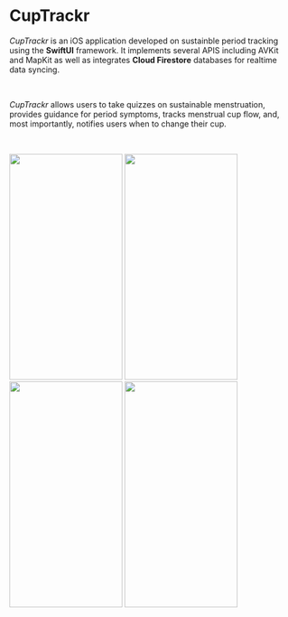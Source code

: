 # CupTrackr
*CupTrackr* is an iOS application developed on sustainble period tracking using the **SwiftUI** framework. It implements several APIS including AVKit and MapKit as well as integrates **Cloud Firestore** databases for realtime data syncing. 

&nbsp;

*CupTrackr* allows users to take quizzes on sustainable menstruation, provides guidance for period symptoms, tracks menstrual cup flow, and, most importantly, notifies users when to change their cup. 

&nbsp;

<img src="https://user-images.githubusercontent.com/53469845/183836644-2b3c3a9c-446d-4f7f-8986-560b75aeaf3b.png" width="200" height="400" /> <img src="https://user-images.githubusercontent.com/53469845/183836764-735405e8-e2d3-4259-b28f-39feab39e2d5.png" width="200" height="400" /> <img src="https://user-images.githubusercontent.com/53469845/183836742-df037079-2180-4961-9f12-a4abac662b73.png" width="200" height="400" />  <img src="https://user-images.githubusercontent.com/53469845/183836777-0a298ccc-1ebb-4231-9520-6ac880020a2c.png" width="200" height="400" />



